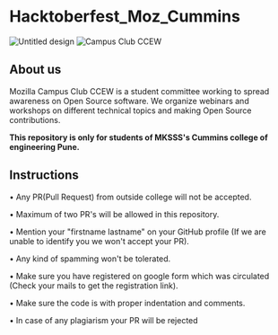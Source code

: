 # Hacktoberfest_Moz_Cummins
![Untitled design](https://user-images.githubusercontent.com/81237390/135243697-e146e49e-2b66-42b5-b65b-6e9ad90cf8d5.jpg)
![Campus Club CCEW](https://user-images.githubusercontent.com/81237390/135248868-511be515-73db-41cc-ab03-d95649111a92.jpg)


## **About us**

Mozilla Campus Club CCEW is a student committee working to spread awareness on Open Source software. We organize webinars and workshops on different technical topics and making Open Source contributions.

**This repository is only for students of MKSSS's Cummins college of engineering Pune.**
## **Instructions**
•	Any PR(Pull Request) from outside college will not be accepted.

•	Maximum of two PR's will be allowed in this repository.

•	Mention your "firstname lastname" on your GitHub profile (If we are unable to identify you we won't accept your PR).

•	Any kind of spamming won't be tolerated.

•	Make sure you have registered on google form which was circulated (Check your mails to get the registration link).

•	Make sure the code is with proper indentation and comments.

•	In case of any plagiarism your PR will be rejected
